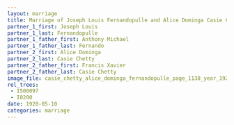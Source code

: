 ```yaml
---
layout: marriage
title: Marriage of Joseph Louis Fernandopulle and Alice Dominga Casie Chetty
partner_1_first: Joseph Louis
partner_1_last: Fernandopulle
partner_1_father_first: Anthony Michael
partner_1_father_last: Fernando
partner_2_first: Alice Dominga
partner_2_last: Casie Chetty
partner_2_father_first: Francis Xavier
partner_2_father_last: Casie Chetty
image_file: casie_chetty_alice_dominga_fernandopulle_page_1138_year_1920
rel_trees:
 - I500097
 - I0200
date: 1920-05-10
categories: marriage
---
```


